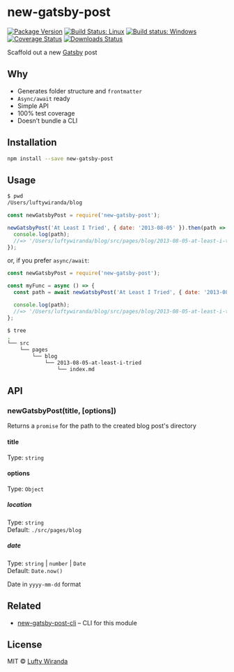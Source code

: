 # new-gatsby-post

[![Package Version](https://img.shields.io/npm/v/new-gatsby-post.svg)](https://www.npmjs.com/package/new-gatsby-post)
[![Build Status: Linux](https://img.shields.io/travis/luftywiranda13/new-gatsby-post/master.svg)](https://travis-ci.org/luftywiranda13/new-gatsby-post)
[![Build status: Windows](https://ci.appveyor.com/api/projects/status/urakliukex3h6lfd/branch/master?svg=true)](https://ci.appveyor.com/project/luftywiranda13/new-gatsby-post/branch/master)
[![Coverage Status](https://img.shields.io/codecov/c/github/luftywiranda13/new-gatsby-post/master.svg)](https://codecov.io/gh/luftywiranda13/new-gatsby-post)
[![Downloads Status](https://img.shields.io/npm/dm/new-gatsby-post.svg)](https://npm-stat.com/charts.html?package=new-gatsby-post&from=2016-04-01)

Scaffold out a new [Gatsby](https://www.gatsbyjs.org/) post

## Why

* Generates folder structure and `frontmatter`
* `Async/await` ready
* Simple API
* 100% test coverage
* Doesnʼt bundle a CLI

## Installation

```sh
npm install --save new-gatsby-post
```

## Usage

```sh
$ pwd
/Users/luftywiranda/blog
```

```js
const newGatsbyPost = require('new-gatsby-post');

newGatsbyPost('At Least I Tried', { date: '2013-08-05' }).then(path => {
  console.log(path);
  //=> '/Users/luftywiranda/blog/src/pages/blog/2013-08-05-at-least-i-tried'
});
```

or, if you prefer `async/await`:

```js
const newGatsbyPost = require('new-gatsby-post');

const myFunc = async () => {
  const path = await newGatsbyPost('At Least I Tried', { date: '2013-08-05' });

  console.log(path);
  //=> '/Users/luftywiranda/blog/src/pages/blog/2013-08-05-at-least-i-tried'
};
```

```sh
$ tree
.
└── src
    └── pages
        └── blog
            └── 2013-08-05-at-least-i-tried
                └── index.md
```

## API

### newGatsbyPost(title, [options])

Returns a `promise` for the path to the created blog post's directory

#### title

Type: `string`

#### options

Type: `Object`

##### location

Type: `string`<br />
Default: `./src/pages/blog`

##### date

Type: `string` | `number` | `Date`<br />
Default: `Date.now()`

Date in `yyyy-mm-dd` format

## Related

* [new-gatsby-post-cli](https://github.com/luftywiranda13/new-gatsby-post-cli) – CLI for this module

## License

MIT &copy; [Lufty Wiranda](https://www.luftywiranda.com)
